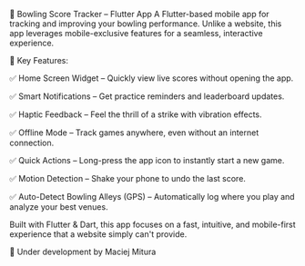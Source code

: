 🎳 Bowling Score Tracker – Flutter App
A Flutter-based mobile app for tracking and improving your bowling performance. Unlike a website, this app leverages mobile-exclusive features for a seamless, interactive experience.

🔹 Key Features:


✅ Home Screen Widget – Quickly view live scores without opening the app.

✅ Smart Notifications – Get practice reminders and leaderboard updates.

✅ Haptic Feedback – Feel the thrill of a strike with vibration effects.

✅ Offline Mode – Track games anywhere, even without an internet connection.

✅ Quick Actions – Long-press the app icon to instantly start a new game.

✅ Motion Detection – Shake your phone to undo the last score.

✅ Auto-Detect Bowling Alleys (GPS) – Automatically log where you play and analyze your best venues.



Built with Flutter & Dart, this app focuses on a fast, intuitive, and mobile-first experience that a website simply can't provide.

🚀 Under development by Maciej Mitura
